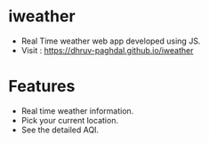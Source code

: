 # iweather
* Real Time weather web app developed using JS.
* Visit : https://dhruv-paghdal.github.io/iweather

# Features
* Real time weather information.
* Pick your current location.
* See the detailed AQI.
